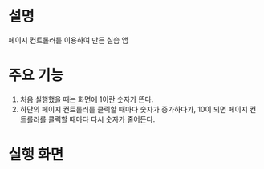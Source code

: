 # 설명
페이지 컨트롤러를 이용하여 만든 실습 앱

# 주요 기능
1. 처음 실행했을 때는 화면에 1이란 숫자가 뜬다.
2. 하단의 페이지 컨트롤러를 클릭할 때마다 숫자가 증가하다가, 10이 되면 페이지 컨트롤러를 클릭할 때마다 다시 숫자가 줄어든다.

# 실행 화면

